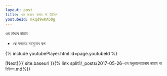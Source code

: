 ```yaml
---
layout: post
title: ওম মাধবে নামায গা টাইমস
youtubeId: mkqd9wKAb0g
---
```

 
 
 ওম মাধবে নামায  
 
 -  কে বসন্তের মরসুমের রূপ 
 
  
 
  
 
 
 
 
 
 


{% include youtubePlayer.html id=page.youtubeId %}
 
[Next]({{ site.baseurl }}{% link  split1/_posts/2017-05-26-ওম মধুকালোচানায নামায গা টাইমস.md%})
 
